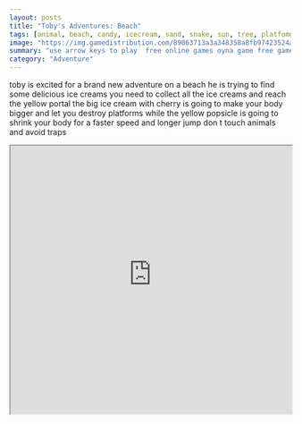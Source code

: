 ```yaml
---
layout: posts
title: "Toby's Adventures: Beach"
tags: [animal, beach, candy, icecream, sand, snake, sun, tree, platfomer, toby, free, online, games, oyna, game, free, games, play, play, games]
image: "https://img.gamedistribution.com/89063713a3a348358a8fb97423524af7.jpg"
summary: "use arrow keys to play  free online games oyna game free games play play games"
category: "Adventure"
---
```


toby is excited for a brand new adventure on a beach he is trying to find some delicious ice creams you need to collect all the ice creams and reach the yellow portal the big ice cream with cherry is going to make your body bigger and let you destroy platforms while the yellow popsicle is going to shrink your body for a faster speed and longer jump don t touch animals and avoid traps

<iframe width="100%" height="480px;" src="https://flash.gamedistribution.com?game=89063713a3a348358a8fb97423524af7"></iframe>
